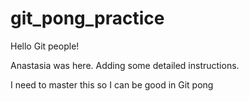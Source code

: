 # git_pong_practice
Hello Git people!

Anastasia was here. Adding some detailed instructions.

I need to master this so I can be good in Git pong
